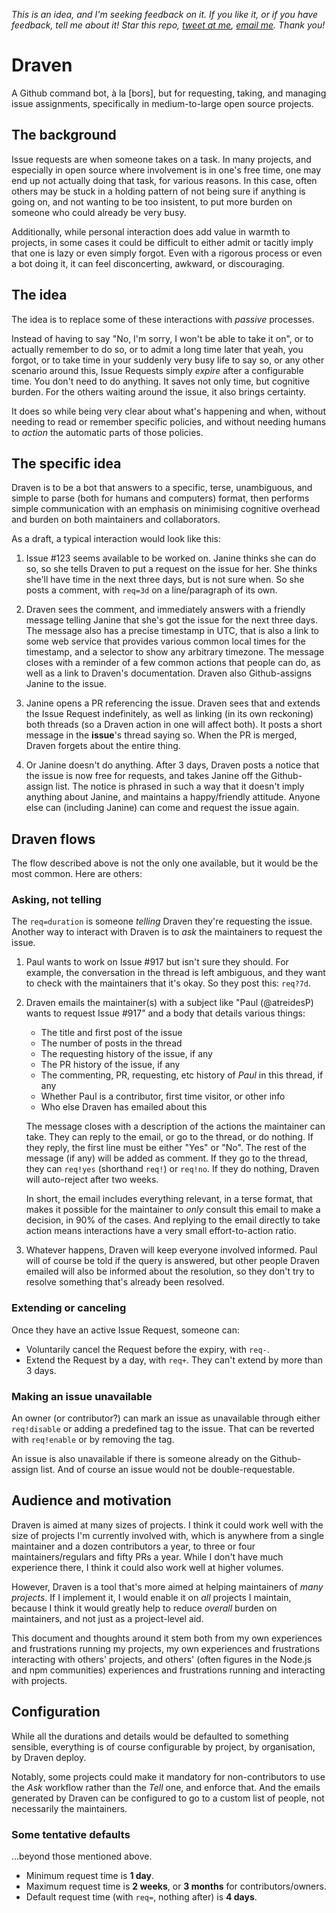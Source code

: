 _This is an idea, and I'm seeking feedback on it. If you like it, or if you have feedback, tell me about it! Star this repo, [tweet at me](https://twitter.com/passcod), [email me](mailto:felix@passcod.name). Thank you!_

# Draven

A Github command bot, à la [bors], but for requesting, taking, and managing
issue assignments, specifically in medium-to-large open source projects.

## The background

Issue requests are when someone takes on a task. In many projects, and
especially in open source where involvement is in one's free time, one may end
up not actually doing that task, for various reasons. In this case, often
others may be stuck in a holding pattern of not being sure if anything is going
on, and not wanting to be too insistent, to put more burden on someone who
could already be very busy.

Additionally, while personal interaction does add value in warmth to projects,
in some cases it could be difficult to either admit or tacitly imply that one
is lazy or even simply forgot. Even with a rigorous process or even a bot doing
it, it can feel disconcerting, awkward, or discouraging.

## The idea

The idea is to replace some of these interactions with _passive_ processes.

Instead of having to say "No, I'm sorry, I won't be able to take it on", or to
actually remember to do so, or to admit a long time later that yeah, you
forgot, or to take time in your suddenly very busy life to say so, or any other
scenario around this, Issue Requests simply _expire_ after a configurable time.
You don't need to do anything. It saves not only time, but cognitive burden.
For the others waiting around the issue, it also brings certainty.

It does so while being very clear about what's happening and when, without
needing to read or remember specific policies, and without needing humans to
_action_ the automatic parts of those policies.

## The specific idea

Draven is to be a bot that answers to a specific, terse, unambiguous, and
simple to parse (both for humans and computers) format, then performs simple
communication with an emphasis on minimising cognitive overhead and burden on
both maintainers and collaborators.

As a draft, a typical interaction would look like this:

1. Issue #123 seems available to be worked on. Janine thinks she can do so, so
   she tells Draven to put a request on the issue for her. She thinks she'll
   have time in the next three days, but is not sure when. So she posts a
   comment, with `req=3d` on a line/paragraph of its own.

2. Draven sees the comment, and immediately answers with a friendly message
   telling Janine that she's got the issue for the next three days. The message
   also has a precise timestamp in UTC, that is also a link to some web service
   that provides various common local times for the timestamp, and a selector
   to show any arbitrary timezone. The message closes with a reminder of a few
   common actions that people can do, as well as a link to Draven's
   documentation. Draven also Github-assigns Janine to the issue.

3. Janine opens a PR referencing the issue. Draven sees that and extends the
   Issue Request indefinitely, as well as linking (in its own reckoning) both
   threads (so a Draven action in one will affect both). It posts a short
   message in the **issue**'s thread saying so. When the PR is merged, Draven
   forgets about the entire thing.

4. Or Janine doesn't do anything. After 3 days, Draven posts a notice that the
   issue is now free for requests, and takes Janine off the Github-assign list.
   The notice is phrased in such a way that it doesn't imply anything about
   Janine, and maintains a happy/friendly attitude. Anyone else can (including
   Janine) can come and request the issue again.

## Draven flows

The flow described above is not the only one available, but it would be the
most common. Here are others:

### Asking, not telling

The `req=duration` is someone _telling_ Draven they're requesting the issue.
Another way to interact with Draven is to _ask_ the maintainers to request the
issue.

1. Paul wants to work on Issue #917 but isn't sure they should. For example,
   the conversation in the thread is left ambiguous, and they want to check
   with the maintainers that it's okay. So they post this: `req?7d`.

2. Draven emails the maintainer(s) with a subject like "Paul (@atreidesP) wants
   to request Issue #917" and a body that details various things:

    - The title and first post of the issue
    - The number of posts in the thread
    - The requesting history of the issue, if any
    - The PR history of the issue, if any
    - The commenting, PR, requesting, etc history of _Paul_ in this thread, if any
    - Whether Paul is a contributor, first time visitor, or other info
    - Who else Draven has emailed about this

   The message closes with a description of the actions the maintainer can
   take. They can reply to the email, or go to the thread, or do nothing. If
   they reply, the first line must be either "Yes" or "No". The rest of the
   message (if any) will be added as comment. If they go to the thread, they
   can `req!yes` (shorthand `req!`) or `req!no`. If they do nothing, Draven
   will auto-reject after two weeks.
   
   In short, the email includes everything relevant, in a terse format, that
   makes it possible for the maintainer to _only_ consult this email to make a
   decision, in 90% of the cases. And replying to the email directly to take
   action means interactions have a very small effort-to-action ratio.

3. Whatever happens, Draven will keep everyone involved informed. Paul will of
   course be told if the query is answered, but other people Draven emailed
   will also be informed about the resolution, so they don't try to resolve
   something that's already been resolved.

### Extending or canceling

Once they have an active Issue Request, someone can:

- Voluntarily cancel the Request before the expiry, with `req-`.
- Extend the Request by a day, with `req+`. They can't extend by more than 3 days.

### Making an issue unavailable

An owner (or contributor?) can mark an issue as unavailable through either
`req!disable` or adding a predefined tag to the issue. That can be reverted
with `req!enable` or by removing the tag.

An issue is also unavailable if there is someone already on the Github-assign
list. And of course an issue would not be double-requestable.

## Audience and motivation

Draven is aimed at many sizes of projects. I think it could work well with the
size of projects I'm currently involved with, which is anywhere from a single
maintainer and a dozen contributors a year, to three or four
maintainers/regulars and fifty PRs a year. While I don't have much experience
there, I think it could also work well at higher volumes.

However, Draven is a tool that's more aimed at helping maintainers of _many
projects_. If I implement it, I would enable it on _all_ projects I maintain,
because I think it would greatly help to reduce _overall_ burden on
maintainers, and not just as a project-level aid.

This document and thoughts around it stem both from my own experiences and
frustrations running my projects, my own experiences and frustrations
interacting with others' projects, and others' (often figures in the Node.js
and npm communities) experiences and frustrations running and interacting with
projects.

## Configuration

While all the durations and details would be defaulted to something sensible,
everything is of course configurable by project, by organisation, by Draven
deploy.

Notably, some projects could make it mandatory for non-contributors to use the
_Ask_ workflow rather than the _Tell_ one, and enforce that. And the emails
generated by Draven can be configured to go to a custom list of people, not
necessarily the maintainers.

### Some tentative defaults

…beyond those mentioned above.

 - Minimum request time is **1 day**.
 - Maximum request time is **2 weeks**, or **3 months** for contributors/owners.
 - Default request time (with `req=`, nothing after) is **4 days**.

